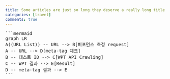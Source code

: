 ```yaml
---
title: Some articles are just so long they deserve a really long title to see if things will break well
categories: [travel]
comments: true
---
```


<pre class="mermaid">
```mermaid
graph LR
A((URL List)) -- URL --> B[퍼포먼스 측정 request]
A -- URL --> D[meta-tag 체크]
B -- 테스트 ID --> C[WPT API Crawling]
C -- WPT 결과 --> E[Result]
D -- meta-tag 결과 --> E
```
</pre>